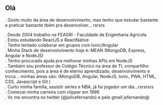 ## Olá
. Gosto muito da área de desenvolvimento, mas tenho que estudar bastante e praticar bastante tbém pra desenvolver... rsrsrs <br/>

. Desde 2004 trabalho na FEAGRI - Faculdade de Engenharia Agrícola <br/>
. Estou estudando ReactJS e ReactNative <br/>
. Tenho tentado colaborar em grupos com Ionic/Angular <br/>
. Minha Stack de desenvolvimento hoje é: MEAN (MongoDB, Express, Angular e NodeJS) <br/>
. Tenho procurado ajuda pra melhorar minhas APIs em NodeJS <br/>
. Também sou professor de Colégio Técnico na área de TI, compartilho conhecimento, pois a área é de eterno aprendizado, desenvolvimento e troca…  minhas áreas são: (MongoDB, Angular, NodeJS, Ionic, PWA, HTML, CSS, Javascript e Git ) <br/>
. Curto minha família, assistir séries e NBA, já fui jogador um dia…rsrsrsrs <br/>
. Comecei minha carreira com clipper em 1996 <br/>
. Vc me encontra no twitter (@jsilvafernando) e pelo gmail jsfernando@ <br/>
